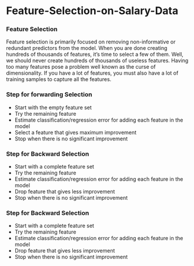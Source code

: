 # Feature-Selection-on-Salary-Data

### Feature Selection

Feature selection is primarily focused on removing non-informative or redundant predictors from the model. When you are done creating hundreds of thousands of features, it’s time to select a few of them. Well, we should never create hundreds of thousands of useless features. Having too many features pose a problem well known as the curse of dimensionality. If you have a lot of features, you must also have a lot of training samples to capture all the features.

### Step for forwarding Selection
- Start with the empty feature set
- Try the remaining feature
- Estimate classification/regression error for adding each feature in the model
- Select a feature that gives maximum improvement
- Stop when there is no significant improvement

### Step for Backward Selection

- Start with a complete feature set
- Try the remaining feature
- Estimate classification/regression error for adding each feature in the model
- Drop feature that gives less improvement
- Stop when there is no significant improvement

### Step for Backward Selection

- Start with a complete feature set
- Try the remaining feature
- Estimate classification/regression error for adding each feature in the model
- Drop feature that gives less improvement
- Stop when there is no significant improvement
